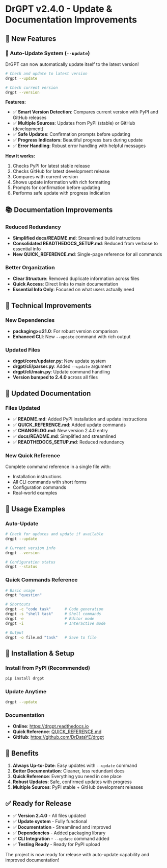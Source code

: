 # DrGPT v2.4.0 - Update & Documentation Improvements

## 🎉 New Features

### 🔄 Auto-Update System (`--update`)

DrGPT can now automatically update itself to the latest version!

```bash
# Check and update to latest version
drgpt --update

# Check current version
drgpt --version
```

**Features:**
- ✅ **Smart Version Detection**: Compares current version with PyPI and GitHub releases
- ✅ **Multiple Sources**: Updates from PyPI (stable) or GitHub (development)
- ✅ **Safe Updates**: Confirmation prompts before updating
- ✅ **Progress Indicators**: Beautiful progress bars during update
- ✅ **Error Handling**: Robust error handling with helpful messages

**How it works:**
1. Checks PyPI for latest stable release
2. Checks GitHub for latest development release
3. Compares with current version
4. Shows update information with rich formatting
5. Prompts for confirmation before updating
6. Performs safe update with progress indication

## 📚 Documentation Improvements

### Reduced Redundancy
- **Simplified docs/README.md**: Streamlined build instructions
- **Consolidated READTHEDOCS_SETUP.md**: Reduced from verbose to essential info
- **New QUICK_REFERENCE.md**: Single-page reference for all commands

### Better Organization
- **Clear Structure**: Removed duplicate information across files
- **Quick Access**: Direct links to main documentation
- **Essential Info Only**: Focused on what users actually need

## 🔧 Technical Improvements

### New Dependencies
- **packaging>=21.0**: For robust version comparison
- **Enhanced CLI**: New `--update` command with rich output

### Updated Files
- **drgpt/core/updater.py**: New update system
- **drgpt/cli/parser.py**: Added `--update` argument
- **drgpt/cli/main.py**: Update command handling
- **Version bumped to 2.4.0** across all files

## 📖 Updated Documentation

### Files Updated
- ✅ **README.md**: Added PyPI installation and update instructions
- ✅ **QUICK_REFERENCE.md**: Added update commands
- ✅ **CHANGELOG.md**: New version 2.4.0 entry
- ✅ **docs/README.md**: Simplified and streamlined
- ✅ **READTHEDOCS_SETUP.md**: Reduced redundancy

### New Quick Reference
Complete command reference in a single file with:
- Installation instructions
- All CLI commands with short forms
- Configuration commands
- Real-world examples

## 🚀 Usage Examples

### Auto-Update
```bash
# Check for updates and update if available
drgpt --update

# Current version info
drgpt --version

# Configuration status
drgpt --status
```

### Quick Commands Reference
```bash
# Basic usage
drgpt "question"

# Shortcuts
drgpt -c "code task"      # Code generation
drgpt -s "shell task"     # Shell commands  
drgpt -e                  # Editor mode
drgpt -i                  # Interactive mode

# Output
drgpt -o file.md "task"   # Save to file
```

## 🔧 Installation & Setup

### Install from PyPI (Recommended)
```bash
pip install drgpt
```

### Update Anytime
```bash
drgpt --update
```

### Documentation
- **Online**: https://drgpt.readthedocs.io
- **Quick Reference**: [QUICK_REFERENCE.md](QUICK_REFERENCE.md)
- **GitHub**: https://github.com/DrDataYE/drgpt

## 🎯 Benefits

1. **Always Up-to-Date**: Easy updates with `--update` command
2. **Better Documentation**: Cleaner, less redundant docs
3. **Quick Reference**: Everything you need in one place
4. **Robust Updates**: Safe, confirmed updates with progress
5. **Multiple Sources**: PyPI stable + GitHub development releases

## ✅ Ready for Release

- ✅ **Version 2.4.0** - All files updated
- ✅ **Update system** - Fully functional
- ✅ **Documentation** - Streamlined and improved
- ✅ **Dependencies** - Added packaging library
- ✅ **CLI Integration** - `--update` command added
- ✅ **Testing Ready** - Ready for PyPI upload

The project is now ready for release with auto-update capability and improved documentation!
